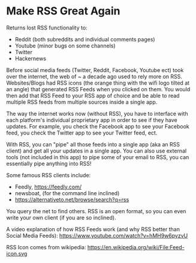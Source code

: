 # Make RSS Great Again

Returns lost RSS functionality to: 

* Reddit (both subreddits and individual comments pages)
* Youtube (minor bugs on some channels)
* Twitter
* Hackernews

Before social media feeds (Twitter, Reddit, Facebook, Youtube ect) took over the internet, the web of ~ a decade ago used to rely more on RSS. Websites/Blogs had RSS icons (the orange thing with the wifi logo tilted at an angle) that generated RSS Feeds when you clicked on them. You would then add that RSS Feed to your RSS app of choice and be able to read multiple RSS feeds from multiple sources inside a single app.

The way the internet works now (without RSS), you have to interface with each platform's individual proprietary app in order to see if they have updates. For example, you check the Facebook app to see your Facebook feed, you check the Twitter app to see your Twitter feed, ect.

With RSS, you can "pipe" all those feeds into a single app (aka an RSS client) and get all your updates in a single app. You can also use external tools (not included in this app) to pipe some of your email to RSS, you can essentially pipe anything into RSS!

Some famous RSS clients include: 
- Feedly, https://feedly.com/
- newsboat, (for the command line inclined)
- https://alternativeto.net/browse/search?q=rss 

You query the net to find others. RSS is an open format, so you can even write your own client (if you are so inclined).

A video explanation of how RSS Feeds work (and why RSS better than Social Media Feeds):
https://www.youtube.com/watch?v=hMH9w6pyzvU

RSS Icon comes from wikipedia:
https://en.wikipedia.org/wiki/File:Feed-icon.svg
